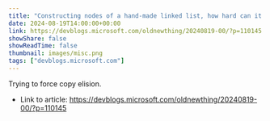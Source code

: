 ```yaml
---
title: "Constructing nodes of a hand-made linked list, how hard can it be?"
date: 2024-08-19T14:00:00+00:00
link: https://devblogs.microsoft.com/oldnewthing/20240819-00/?p=110145
showShare: false
showReadTime: false
thumbnail: images/misc.png
tags: ["devblogs.microsoft.com"]
---
```

Trying to force copy elision.

- Link to article: https://devblogs.microsoft.com/oldnewthing/20240819-00/?p=110145